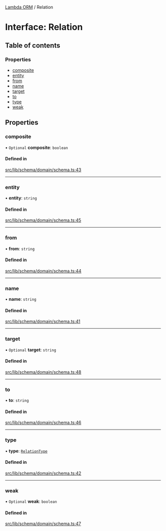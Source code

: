 [Lambda ORM](../README.md) / Relation

# Interface: Relation

## Table of contents

### Properties

- [composite](Relation.md#composite)
- [entity](Relation.md#entity)
- [from](Relation.md#from)
- [name](Relation.md#name)
- [target](Relation.md#target)
- [to](Relation.md#to)
- [type](Relation.md#type)
- [weak](Relation.md#weak)

## Properties

### composite

• `Optional` **composite**: `boolean`

#### Defined in

[src/lib/schema/domain/schema.ts:43](https://github.com/lambda-orm/lambdaorm-base/blob/3797a9fa3ae3c4470a37c190adcdb88d49954313/src/lib/schema/domain/schema.ts#L43)

___

### entity

• **entity**: `string`

#### Defined in

[src/lib/schema/domain/schema.ts:45](https://github.com/lambda-orm/lambdaorm-base/blob/3797a9fa3ae3c4470a37c190adcdb88d49954313/src/lib/schema/domain/schema.ts#L45)

___

### from

• **from**: `string`

#### Defined in

[src/lib/schema/domain/schema.ts:44](https://github.com/lambda-orm/lambdaorm-base/blob/3797a9fa3ae3c4470a37c190adcdb88d49954313/src/lib/schema/domain/schema.ts#L44)

___

### name

• **name**: `string`

#### Defined in

[src/lib/schema/domain/schema.ts:41](https://github.com/lambda-orm/lambdaorm-base/blob/3797a9fa3ae3c4470a37c190adcdb88d49954313/src/lib/schema/domain/schema.ts#L41)

___

### target

• `Optional` **target**: `string`

#### Defined in

[src/lib/schema/domain/schema.ts:48](https://github.com/lambda-orm/lambdaorm-base/blob/3797a9fa3ae3c4470a37c190adcdb88d49954313/src/lib/schema/domain/schema.ts#L48)

___

### to

• **to**: `string`

#### Defined in

[src/lib/schema/domain/schema.ts:46](https://github.com/lambda-orm/lambdaorm-base/blob/3797a9fa3ae3c4470a37c190adcdb88d49954313/src/lib/schema/domain/schema.ts#L46)

___

### type

• **type**: [`RelationType`](../enums/RelationType.md)

#### Defined in

[src/lib/schema/domain/schema.ts:42](https://github.com/lambda-orm/lambdaorm-base/blob/3797a9fa3ae3c4470a37c190adcdb88d49954313/src/lib/schema/domain/schema.ts#L42)

___

### weak

• `Optional` **weak**: `boolean`

#### Defined in

[src/lib/schema/domain/schema.ts:47](https://github.com/lambda-orm/lambdaorm-base/blob/3797a9fa3ae3c4470a37c190adcdb88d49954313/src/lib/schema/domain/schema.ts#L47)
